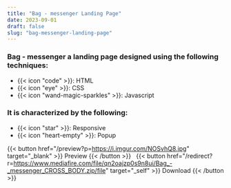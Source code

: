 ```yaml
---
title: "Bag - messenger Landing Page"
date: 2023-09-01
draft: false
slug: "bag-messenger-landing-page"
---
```

### __Bag - messenger__ a __landing page__ designed using the following techniques:
- {{< icon "code" >}}: HTML
- {{< icon "eye" >}}: CSS
- {{< icon "wand-magic-sparkles" >}}: Javascript  

### It is characterized by the following:
- {{< icon "star" >}}: Responsive
- {{< icon "heart-empty" >}}:  Popup

<!--adsense-->

{{< button href="/preview?p=https://i.imgur.com/NOSvhQ8.jpg" target="_blank" >}}
Preview
{{< /button >}} &nbsp; {{< button href="/redirect?r=https://www.mediafire.com/file/qn2oajzp0s9n8ui/Bag_-_messenger_CROSS_BODY.zip/file" target="_self" >}}
Download
{{< /button >}}